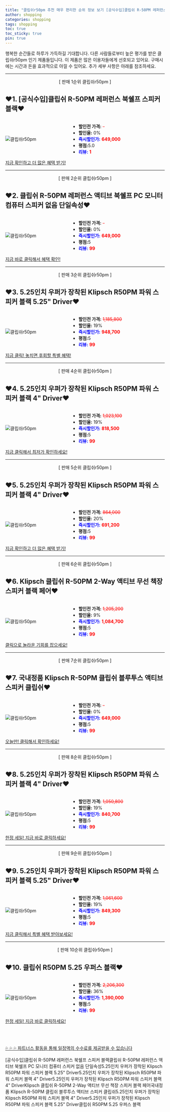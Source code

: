 ```yaml
---
title: "클립쉬r50pm 추천 매우 편리한 순위 정보 보기 [공식수입]클립쉬 R-50PM 레퍼런스 북쉘프 스피커"
author: shopping
categories: shopping
tags: shopping
toc: true
toc_sticky: true
pin: true
---
```

행복한 순간들로 하루가 가득하길 기대합니다. 다른 사람들로부터 높은 평가를 받은 클립쉬r50pm 인기 제품들입니다. 이 제품은 많은 이용자들에게 선호되고 있어요. 구매시에는 시간과 돈을 효과적으로 아낄 수 있어요. 추가 세부 사항은 아래를 참조하세요.

---
<p class="toplist" style="margin: 0 auto; display: block; width: fit-content;">[ 판매 1순위 클립쉬r50pm ]</p>

<h2><strong>❤️1. [공식수입]클립쉬 R-50PM 레퍼런스 북쉘프 스피커 블랙❤️</strong></h2>

<div style="display: flex; align-items: center;">
    <div style="flex: 0.4;">
        <img src="https://thumbnail10.coupangcdn.com/thumbnails/remote/230x230ex/image/vendor_inventory/af5e/6b57004cd17c9e611fa470af3507fff188346e6f7e9043ee5c88216455ec.jpg" alt="클립쉬r50pm" style="max-width: 100%;">
    </div>
    <div style="flex: 0.6; margin-left: 10px;">
        <ul>
            <li><strong>할인전 가격:</strong> <del style="color: red;">-</del></li>
            <li><strong>할인율:</strong> 0%</li>
            <li><span style='color:blue'><strong>즉시할인가:</strong></span> <span style='color:red'><strong>649,000</strong></span></li>
            <li><strong>평점:</strong>5.0</li>
            <li><span style='color:blue'><strong>리뷰:</strong></span> <span style='color:red'><strong>1</strong></span></li>
        </ul>
    </div>
</div>
<div class="center">
    <a href="https://William4Davisa.github.io?lptag=AF9450613&subid=githubio&pageKey=8190220341&traceid=V0-153&itemId=23436344474&vendorItemId=90463238426" class="myButton">
        지금 확인하고 더 많은 혜택 받기!
    </a>
</div>


---
<p class="toplist" style="margin: 0 auto; display: block; width: fit-content;">[ 판매 2순위 클립쉬r50pm ]</p>

<h2><strong>❤️2. 클립쉬 R-50PM 레퍼런스 액티브 북쉘프 PC 모니터 컴퓨터 스피커 없음 단일속성❤️</strong></h2>

<div style="display: flex; align-items: center;">
    <div style="flex: 0.4;">
        <img src="https://thumbnail8.coupangcdn.com/thumbnails/remote/230x230ex/image/vendor_inventory/4346/523e855490d5ee1d37b6cd002ac770bd8f187c2945458621b51f81e28a21.jpg" alt="클립쉬r50pm" style="max-width: 100%;">
    </div>
    <div style="flex: 0.6; margin-left: 10px;">
        <ul>
            <li><strong>할인전 가격:</strong> <del style="color: red;">-</del></li>
            <li><strong>할인율:</strong> 0%</li>
            <li><span style='color:blue'><strong>즉시할인가:</strong></span> <span style='color:red'><strong>649,000</strong></span></li>
            <li><strong>평점:</strong>5</li>
            <li><span style='color:blue'><strong>리뷰:</strong></span> <span style='color:red'><strong>99</strong></span></li>
        </ul>
    </div>
</div>
<div class="center">
    <a href="https://William4Davisa.github.io?lptag=AF9450613&subid=githubio&pageKey=8181563101&traceid=V0-153&itemId=23393218133&vendorItemId=90420524175" class="myButton">
        지금 바로 클릭해서 혜택 확인!
    </a>
</div>


---
<p class="toplist" style="margin: 0 auto; display: block; width: fit-content;">[ 판매 3순위 클립쉬r50pm ]</p>

<h2><strong>❤️3. 5.25인치 우퍼가 장착된 Klipsch R50PM 파워 스피커 블랙 5.25" Driver❤️</strong></h2>

<div style="display: flex; align-items: center;">
    <div style="flex: 0.4;">
        <img src="https://thumbnail7.coupangcdn.com/thumbnails/remote/230x230ex/image/vendor_inventory/57e5/8eedadd98d5a1d402777494c46297daf01b85ca4d4a5670ee7bc61f82d12.jpg" alt="클립쉬r50pm" style="max-width: 100%;">
    </div>
    <div style="flex: 0.6; margin-left: 10px;">
        <ul>
            <li><strong>할인전 가격:</strong> <del style="color: red;">1,185,800</del></li>
            <li><strong>할인율:</strong> 19%</li>
            <li><span style='color:blue'><strong>즉시할인가:</strong></span> <span style='color:red'><strong>948,700</strong></span></li>
            <li><strong>평점:</strong>5</li>
            <li><span style='color:blue'><strong>리뷰:</strong></span> <span style='color:red'><strong>99</strong></span></li>
        </ul>
    </div>
</div>
<div class="center">
    <a href="https://William4Davisa.github.io?lptag=AF9450613&subid=githubio&pageKey=7910648694&traceid=V0-153&itemId=21704633015&vendorItemId=90049177443" class="myButton">
        지금 클릭! 놓치면 후회할 특별 혜택!
    </a>
</div>


---
<p class="toplist" style="margin: 0 auto; display: block; width: fit-content;">[ 판매 4순위 클립쉬r50pm ]</p>

<h2><strong>❤️4. 5.25인치 우퍼가 장착된 Klipsch R50PM 파워 스피커 블랙 4" Driver❤️</strong></h2>

<div style="display: flex; align-items: center;">
    <div style="flex: 0.4;">
        <img src="https://thumbnail10.coupangcdn.com/thumbnails/remote/230x230ex/image/vendor_inventory/880b/6eba8b70cce6416150f62c89fb855e943afb29462cb563a3b71deca8afdc.jpg" alt="클립쉬r50pm" style="max-width: 100%;">
    </div>
    <div style="flex: 0.6; margin-left: 10px;">
        <ul>
            <li><strong>할인전 가격:</strong> <del style="color: red;">1,023,100</del></li>
            <li><strong>할인율:</strong> 19%</li>
            <li><span style='color:blue'><strong>즉시할인가:</strong></span> <span style='color:red'><strong>818,500</strong></span></li>
            <li><strong>평점:</strong>5</li>
            <li><span style='color:blue'><strong>리뷰:</strong></span> <span style='color:red'><strong>99</strong></span></li>
        </ul>
    </div>
</div>
<div class="center">
    <a href="https://William4Davisa.github.io?lptag=AF9450613&subid=githubio&pageKey=7855691169&traceid=V0-153&itemId=21424350653&vendorItemId=89924234488" class="myButton">
        지금 클릭해서 최저가 확인하세요!
    </a>
</div>


---
<p class="toplist" style="margin: 0 auto; display: block; width: fit-content;">[ 판매 5순위 클립쉬r50pm ]</p>

<h2><strong>❤️5. 5.25인치 우퍼가 장착된 Klipsch R50PM 파워 스피커 블랙 4" Driver❤️</strong></h2>

<div style="display: flex; align-items: center;">
    <div style="flex: 0.4;">
        <img src="https://thumbnail10.coupangcdn.com/thumbnails/remote/230x230ex/image/vendor_inventory/880b/6eba8b70cce6416150f62c89fb855e943afb29462cb563a3b71deca8afdc.jpg" alt="클립쉬r50pm" style="max-width: 100%;">
    </div>
    <div style="flex: 0.6; margin-left: 10px;">
        <ul>
            <li><strong>할인전 가격:</strong> <del style="color: red;">864,000</del></li>
            <li><strong>할인율:</strong> 20%</li>
            <li><span style='color:blue'><strong>즉시할인가:</strong></span> <span style='color:red'><strong>691,200</strong></span></li>
            <li><strong>평점:</strong>5</li>
            <li><span style='color:blue'><strong>리뷰:</strong></span> <span style='color:red'><strong>99</strong></span></li>
        </ul>
    </div>
</div>
<div class="center">
    <a href="https://William4Davisa.github.io?lptag=AF9450613&subid=githubio&pageKey=8125042650&traceid=V0-153&itemId=23060511355&vendorItemId=90532792173" class="myButton">
        지금 확인하고 더 많은 혜택 받기!
    </a>
</div>


---
<p class="toplist" style="margin: 0 auto; display: block; width: fit-content;">[ 판매 6순위 클립쉬r50pm ]</p>

<h2><strong>❤️6. Klipsch 클립쉬 R-50PM 2-Way 액티브 무선 책장 스피커 블랙 페어❤️</strong></h2>

<div style="display: flex; align-items: center;">
    <div style="flex: 0.4;">
        <img src="https://thumbnail10.coupangcdn.com/thumbnails/remote/230x230ex/image/vendor_inventory/f006/f3c4d3f4a63b18afea760b0b8cda41b7d24100e9eeed8d60a93b5228ad39.jpg" alt="클립쉬r50pm" style="max-width: 100%;">
    </div>
    <div style="flex: 0.6; margin-left: 10px;">
        <ul>
            <li><strong>할인전 가격:</strong> <del style="color: red;">1,205,200</del></li>
            <li><strong>할인율:</strong> 9%</li>
            <li><span style='color:blue'><strong>즉시할인가:</strong></span> <span style='color:red'><strong>1,084,700</strong></span></li>
            <li><strong>평점:</strong>5</li>
            <li><span style='color:blue'><strong>리뷰:</strong></span> <span style='color:red'><strong>99</strong></span></li>
        </ul>
    </div>
</div>
<div class="center">
    <a href="https://William4Davisa.github.io?lptag=AF9450613&subid=githubio&pageKey=8020157638&traceid=V0-153&itemId=22409958921&vendorItemId=89454808356" class="myButton">
        클릭으로 놀라운 기회를 잡으세요!
    </a>
</div>


---
<p class="toplist" style="margin: 0 auto; display: block; width: fit-content;">[ 판매 7순위 클립쉬r50pm ]</p>

<h2><strong>❤️7. 국내정품 Klipsch R-50PM 클립쉬 블루투스 액티브 스피커 클립쉬❤️</strong></h2>

<div style="display: flex; align-items: center;">
    <div style="flex: 0.4;">
        <img src="https://thumbnail9.coupangcdn.com/thumbnails/remote/230x230ex/image/vendor_inventory/235b/cccbed45bb2073bdb4b971959cfc935010851740bf13bf2e7cf6353a963a.jpg" alt="클립쉬r50pm" style="max-width: 100%;">
    </div>
    <div style="flex: 0.6; margin-left: 10px;">
        <ul>
            <li><strong>할인전 가격:</strong> <del style="color: red;">-</del></li>
            <li><strong>할인율:</strong> 0%</li>
            <li><span style='color:blue'><strong>즉시할인가:</strong></span> <span style='color:red'><strong>649,000</strong></span></li>
            <li><strong>평점:</strong>5</li>
            <li><span style='color:blue'><strong>리뷰:</strong></span> <span style='color:red'><strong>99</strong></span></li>
        </ul>
    </div>
</div>
<div class="center">
    <a href="https://William4Davisa.github.io?lptag=AF9450613&subid=githubio&pageKey=8243154809&traceid=V0-153&itemId=23721830064&vendorItemId=90746661975" class="myButton">
        오늘만! 클릭해서 확인하세요!
    </a>
</div>


---
<p class="toplist" style="margin: 0 auto; display: block; width: fit-content;">[ 판매 8순위 클립쉬r50pm ]</p>

<h2><strong>❤️8. 5.25인치 우퍼가 장착된 Klipsch R50PM 파워 스피커 블랙 4" Driver❤️</strong></h2>

<div style="display: flex; align-items: center;">
    <div style="flex: 0.4;">
        <img src="https://thumbnail10.coupangcdn.com/thumbnails/remote/230x230ex/image/vendor_inventory/50cd/f229fcc69f1386a18812bc75d6529f823b4c5fec9a259afaade8e6dc06de.jpg" alt="클립쉬r50pm" style="max-width: 100%;">
    </div>
    <div style="flex: 0.6; margin-left: 10px;">
        <ul>
            <li><strong>할인전 가격:</strong> <del style="color: red;">1,050,800</del></li>
            <li><strong>할인율:</strong> 19%</li>
            <li><span style='color:blue'><strong>즉시할인가:</strong></span> <span style='color:red'><strong>840,700</strong></span></li>
            <li><strong>평점:</strong>5</li>
            <li><span style='color:blue'><strong>리뷰:</strong></span> <span style='color:red'><strong>99</strong></span></li>
        </ul>
    </div>
</div>
<div class="center">
    <a href="https://William4Davisa.github.io?lptag=AF9450613&subid=githubio&pageKey=8004826193&traceid=V0-153&itemId=22308504007&vendorItemId=89898220584" class="myButton">
        한정 세일! 지금 바로 클릭하세요!
    </a>
</div>


---
<p class="toplist" style="margin: 0 auto; display: block; width: fit-content;">[ 판매 9순위 클립쉬r50pm ]</p>

<h2><strong>❤️9. 5.25인치 우퍼가 장착된 Klipsch R50PM 파워 스피커 블랙 5.25" Driver❤️</strong></h2>

<div style="display: flex; align-items: center;">
    <div style="flex: 0.4;">
        <img src="https://thumbnail7.coupangcdn.com/thumbnails/remote/230x230ex/image/vendor_inventory/57e5/8eedadd98d5a1d402777494c46297daf01b85ca4d4a5670ee7bc61f82d12.jpg" alt="클립쉬r50pm" style="max-width: 100%;">
    </div>
    <div style="flex: 0.6; margin-left: 10px;">
        <ul>
            <li><strong>할인전 가격:</strong> <del style="color: red;">1,061,600</del></li>
            <li><strong>할인율:</strong> 19%</li>
            <li><span style='color:blue'><strong>즉시할인가:</strong></span> <span style='color:red'><strong>849,300</strong></span></li>
            <li><strong>평점:</strong>5</li>
            <li><span style='color:blue'><strong>리뷰:</strong></span> <span style='color:red'><strong>99</strong></span></li>
        </ul>
    </div>
</div>
<div class="center">
    <a href="https://William4Davisa.github.io?lptag=AF9450613&subid=githubio&pageKey=8023579108&traceid=V0-153&itemId=22422216325&vendorItemId=90742340141" class="myButton">
        지금 클릭해서 특별 혜택 받아보세요!
    </a>
</div>


---
<p class="toplist" style="margin: 0 auto; display: block; width: fit-content;">[ 판매 10순위 클립쉬r50pm ]</p>

<h2><strong>❤️10. 클립쉬 R50PM 5.25 우퍼스 블랙❤️</strong></h2>

<div style="display: flex; align-items: center;">
    <div style="flex: 0.4;">
        <img src="https://thumbnail7.coupangcdn.com/thumbnails/remote/230x230ex/image/vendor_inventory/57e5/8eedadd98d5a1d402777494c46297daf01b85ca4d4a5670ee7bc61f82d12.jpg" alt="클립쉬r50pm" style="max-width: 100%;">
    </div>
    <div style="flex: 0.6; margin-left: 10px;">
        <ul>
            <li><strong>할인전 가격:</strong> <del style="color: red;">2,206,300</del></li>
            <li><strong>할인율:</strong> 36%</li>
            <li><span style='color:blue'><strong>즉시할인가:</strong></span> <span style='color:red'><strong>1,390,000</strong></span></li>
            <li><strong>평점:</strong>5</li>
            <li><span style='color:blue'><strong>리뷰:</strong></span> <span style='color:red'><strong>99</strong></span></li>
        </ul>
    </div>
</div>
<div class="center">
    <a href="https://William4Davisa.github.io?lptag=AF9450613&subid=githubio&pageKey=7785123398&traceid=V0-153&itemId=21049391621&vendorItemId=88547320509" class="myButton">
        한정 세일! 지금 바로 클릭하세요!
    </a>
</div>

<br><br><br>[💦 💦 💦 파트너스 활동을 통해 일정액의 수수료를 제공받을 수 있습니다](https://link.coupang.com/a/bcpT2c)<br><br>[공식수입]클립쉬 R-50PM 레퍼런스 북쉘프 스피커 블랙클립쉬 R-50PM 레퍼런스 액티브 북쉘프 PC 모니터 컴퓨터 스피커 없음 단일속성5.25인치 우퍼가 장착된 Klipsch R50PM 파워 스피커 블랙 5.25" Driver5.25인치 우퍼가 장착된 Klipsch R50PM 파워 스피커 블랙 4" Driver5.25인치 우퍼가 장착된 Klipsch R50PM 파워 스피커 블랙 4" DriverKlipsch 클립쉬 R-50PM 2-Way 액티브 무선 책장 스피커 블랙 페어국내정품 Klipsch R-50PM 클립쉬 블루투스 액티브 스피커 클립쉬5.25인치 우퍼가 장착된 Klipsch R50PM 파워 스피커 블랙 4" Driver5.25인치 우퍼가 장착된 Klipsch R50PM 파워 스피커 블랙 5.25" Driver클립쉬 R50PM 5.25 우퍼스 블랙